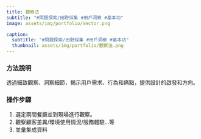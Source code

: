 ```yaml
---
title: 觀察法
subtitle: "#問題探索/田野採集 #用戶洞察 #基本功"
image: assets/img/portfolio/Vector.png

caption:
  subtitle: "#問題探索/田野採集 #用戶洞察 #基本功"
  thumbnail: assets/img/portfolio/觀察法.png
---
```

### 方法說明
透過細致觀察、洞察細節，揭示用戶需求、行為和痛點，提供設計的啟發和方向。

### 操作步驟
1. 選定兩間餐廳並到現場進行觀察。
2. 觀察顧客差異/環境使用情況/服務體驗...等
3. 並彙集成資料


